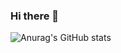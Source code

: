 ### Hi there 👋

![Anurag's GitHub stats](https://github-readme-stats.vercel.app/api?username=woodstock1993&show_icons=true&theme=tokyonight)

<!--
**woodstock1993/woodstock1993** is a ✨ _special_ ✨ repository because its `README.md` (this file) appears on your GitHub profile.

Here are some ideas to get you started:

- 🔭 I’m currently working on ...
- 🌱 I’m currently learning ...
- 👯 I’m looking to collaborate on ...
- 🤔 I’m looking for help with ...
- 💬 Ask me about ...
- 📫 How to reach me: ...
- 😄 Pronouns: ...
- ⚡ Fun fact: ...
-->
